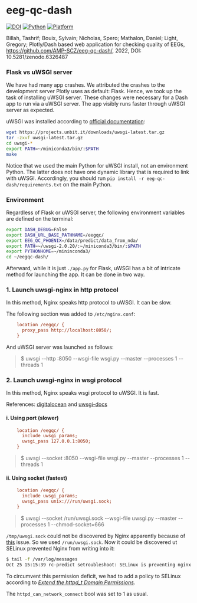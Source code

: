 # eeg-qc-dash

[![DOI](https://zenodo.org/badge/DOI/10.5281/zenodo.6326487.svg)](https://doi.org/10.5281/zenodo.6326487) [![Python](https://img.shields.io/badge/Python-3.6-green.svg)]() [![Platform](https://img.shields.io/badge/Platform-linux--64-orange.svg)]()


Billah, Tashrif; Bouix, Sylvain; Nicholas, Spero; Mathalon, Daniel; Light, Gregory;
Plotly/Dash based web application for checking quality of EEGs,
https://github.com/AMP-SCZ/eeg-qc-dash/, 2022, DOI: 10.5281/zenodo.6326487


### Flask vs uWSGI server

We have had many app crashes. We attributed the crashes to the development server Plotly uses as default: Flask.
Hence, we took up the task of installing uWSGI server. These changes were necessary for a Dash app to run via a uWSGI server.
The app visibly runs faster through uWSGI server as expected.


uWSGI was installed according to [official documentation](https://uwsgi-docs.readthedocs.io/en/latest/WSGIquickstart.html):

```bash
wget https://projects.unbit.it/downloads/uwsgi-latest.tar.gz
tar -zxvf uwsgi-latest.tar.gz
cd uwsgi-*
export PATH=~/miniconda3/bin/:$PATH
make
```

Notice that we used the main Python for uWSGI install, not an environment Python.
The latter does not have one dynamic library that is required to link with uWSGI.
Accordingly, you should run `pip install -r eeg-qc-dash/requirements.txt` on the main Python.


### Environment

Regardless of Flask or uWSGI server, the following environment variables are defined on the terminal:

```bash
export DASH_DEBUG=False
export DASH_URL_BASE_PATHNAME=/eegqc/
export EEG_QC_PHOENIX=/data/predict/data_from_nda/
export PATH=~/uwsgi-2.0.20/:~/miniconda3/bin/:$PATH
export PYTHONHOME=~/mininconda3/
cd ~/eegqc-dash/
```

Afterward, while it is just `./app.py` for Flask, uWSGI has a bit of intricate method for launching the app.
It can be done in two way.


### 1. Launch uwsgi-nginx in http protocol

In this method, Nginx speaks http protocol to uWSGI. It can be slow.

The following section was added to `/etc/nginx.conf`:

```cfg
    location /eegqc/ {
      proxy_pass http://localhost:8050/;
    }
```

And uWSGI server was launched as follows:

> $ uwsgi --http :8050 --wsgi-file wsgi.py --master --processes 1 --threads 1





### 2. Launch uwsgi-nginx in wsgi protocol

In this method, Nginx speaks wsgi protocol to uWSGI. It is fast.

References: [digitalocean](https://www.digitalocean.com/community/tutorials/how-to-set-up-uwsgi-and-nginx-to-serve-python-apps-on-ubuntu-14-04)
and [uwsgi-docs](https://uwsgi-docs.readthedocs.io/en/latest/Nginx.html#configuring-nginx)

#### i. Using port (slower)

```cfg
    location /eegqc/ {
      include uwsgi_params;
      uwsgi_pass 127.0.0.1:8050;
    }
```

> $ uwsgi --socket :8050 --wsgi-file wsgi.py --master --processes 1 --threads 1

#### ii. Using socket (fastest)


```cfg
    location /eegqc/ {
      include uwsgi_params;
      uwsgi_pass unix:///run/uwsgi.sock;
    }
```


> $ uwsgi --socket /run/uwsgi.sock --wsgi-file uwsgi.py --master --processes 1 --chmod-socket=666


`/tmp/uwsgi.sock` could not be discovered by Nginx apparently because of [this](https://serverfault.com/a/464025) issue.
So we used `/run/uwsgi.sock`. Now it could be discovered ut SELinux prevented Nginx from writing into it:

```bash
$ tail -f /var/log/messages
Oct 25 15:15:39 rc-predict setroubleshoot: SELinux is preventing nginx from connectto access on the unix_stream_socket /run/uwsgi.sock. For complete SELinux messages run: sealert -l 262f5c36-68ca-4eeb-a9ff-661a2f94a64e
```

To circumvent this permission deficit, we had to add a policy to SELinux according to [*Extend the httpd_t Domain Permissions*](https://www.nginx.com/blog/using-nginx-plus-with-selinux/).

The `httpd_can_network_connect` bool was set to 1 as usual.
